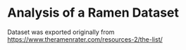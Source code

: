 # Analysis of a Ramen Dataset 
Dataset was exported originally from https://www.theramenrater.com/resources-2/the-list/

